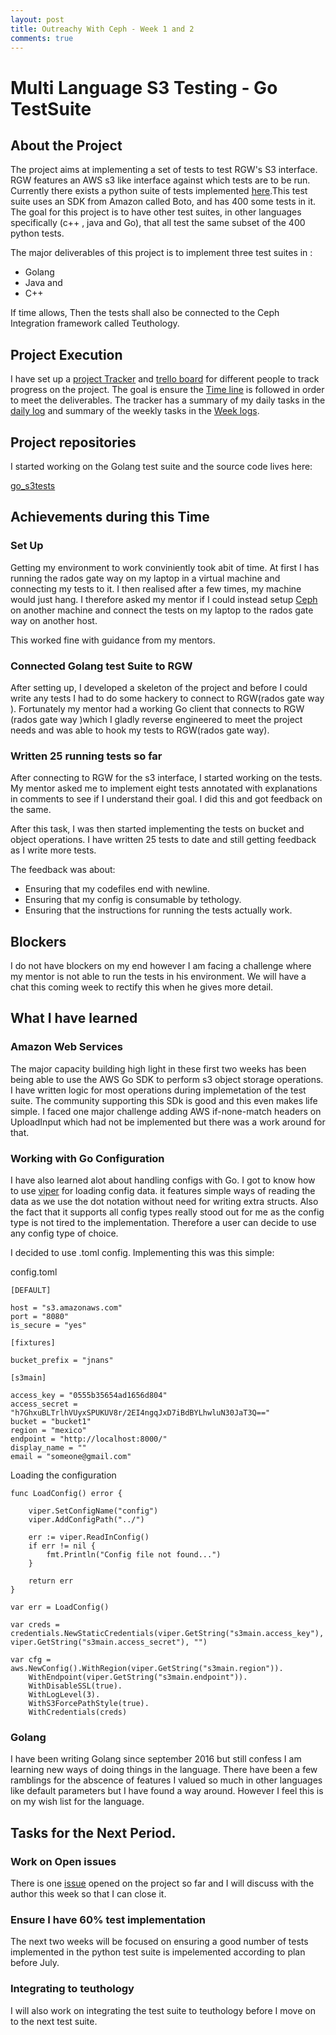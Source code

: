 ```yaml
---
layout: post
title: Outreachy With Ceph - Week 1 and 2
comments: true
---
```


# Multi Language S3 Testing - Go TestSuite

## About the Project

The project aims at implementing a set of tests to test RGW's S3 interface. RGW features an AWS s3 like interface against which tests are to be run.  Currently there exists a python suite of tests implemented [here](https://github.com/ceph/s3-tests).This test suite uses an SDK from Amazon called Boto, and has 400 some tests in it. The goal for this project is to have other test suites, in other languages specifically (c++ , java and Go), that all test the same subset of the 400 python tests. 

The major deliverables of this project is to implement three test suites in :

+ Golang
+ Java and 
+ C++

If time allows, Then the tests shall also be connected to the Ceph Integration framework called Teuthology.



## Project Execution

I have set up a [project Tracker](https://github.com/nanjekyejoannah/Outreachy-RGW-testing) and [trello board](https://trello.com/b/etwTtnv4/outreachy-rgw-testing) for different people to track progress on the project. The goal is ensure the [Time line](https://docs.google.com/document/d/186YHbdIGi1Ja2X6t24vIufU3pLyBVhKzhskY6Ax_0x4/edit) is followed in order to meet the deliverables. The tracker has a summary of my daily tasks in the [daily log](https://github.com/nanjekyejoannah/Outreachy-RGW-testing/blob/master/Daily%20Logs/logfile.md) and summary of the weekly tasks in the [Week logs](https://github.com/nanjekyejoannah/Outreachy-RGW-testing/tree/master/Coding).

## Project repositories

I started working on the Golang test suite and the source code lives here:

[go_s3tests](https://github.com/nanjekyejoannah/go_s3tests)

## Achievements during this Time

### Set Up

Getting my environment to work conviniently took abit of time. At first I has running the rados gate way on my laptop in a virtual machine and connecting my tests to it. I then realised after a few times, my machine would just hang. I therefore asked my mentor if I could instead setup [Ceph](https://github.com/ceph/ceph) on another machine and connect the tests on my laptop to the rados gate way on another host.

This worked fine with guidance from my mentors.

### Connected Golang test Suite to RGW

After setting up, I developed a skeleton of the project and before I could write any tests I had to do some hackery to connect to RGW(rados gate way ). Fortunately my mentor had a working Go client that connects to RGW (rados gate way )which I gladly reverse engineered to meet the project needs and was able to hook my tests to RGW(rados gate way).

### Written 25 running tests so far

After connecting to RGW for the s3 interface, I started working on the tests. My mentor asked me to implement eight tests annotated with explanations in comments to see if I understand their goal. I did this and got feedback on the same. 

After this task, I was then started implementing the tests on bucket and object operations. I have written 25 tests to date and still getting feedback as I write more tests.

The feedback was about:

+ Ensuring that my codefiles end with newline.
+ Ensuring that my config is consumable by tethology.
+ Ensuring that the instructions for running the tests actually work.

## Blockers

I do not have blockers on my end however I am facing a challenge where my mentor is not able to run the tests in his environment. We will have a chat this coming week to rectify this when he gives more detail.

## What I have learned

### Amazon Web Services

The major capacity building high light in these first two weeks has been being able to use the AWS Go SDK to perform s3 object storage operations. I have written logic for most operations during implemetation of the test suite. The community supporting this SDk is good and this even makes life simple. I faced one major challenge adding AWS if-none-match headers on UploadInput which had not be implemented but there was a work around for that.

### Working with Go Configuration

I have also learned alot about handling configs with Go. I got to know how to use [viper](https://github.com/spf13/viper) for loading config data. it features simple ways of reading the data as we use the dot notation without need for writing extra structs. Also the fact that it supports all config types really stood out for me as the config type is not tired to the implementation. Therefore a user can decide to use any config type of choice.

I decided to use .toml config. Implementing this was this simple:

config.toml

	[DEFAULT]

	host = "s3.amazonaws.com"
	port = "8080"
	is_secure = "yes"

	[fixtures]

	bucket_prefix = "jnans"

	[s3main]

	access_key = "0555b35654ad1656d804"
	access_secret = "h7GhxuBLTrlhVUyxSPUKUV8r/2EI4ngqJxD7iBdBYLhwluN30JaT3Q=="
	bucket = "bucket1"
	region = "mexico"
	endpoint = "http://localhost:8000/"
	display_name = ""
	email = "someone@gmail.com"

Loading the configuration

	func LoadConfig() error {

		viper.SetConfigName("config")  
	  	viper.AddConfigPath("../")

	  	err := viper.ReadInConfig() 
	  	if err != nil {
	    	fmt.Println("Config file not found...")
	  	}

	  	return err
	}

	var err = LoadConfig()

	var creds = credentials.NewStaticCredentials(viper.GetString("s3main.access_key"), viper.GetString("s3main.access_secret"), "")

	var cfg = aws.NewConfig().WithRegion(viper.GetString("s3main.region")).
		WithEndpoint(viper.GetString("s3main.endpoint")).
		WithDisableSSL(true).
		WithLogLevel(3).
		WithS3ForcePathStyle(true).
		WithCredentials(creds)

### Golang

I have been writing Golang since september 2016 but still confess I am learning new ways of doing things in the language. There have been a few ramblings for the abscence of features I valued so much in other languages like default parameters but I have found a way around. However I feel this is on my wish list for the language.

## Tasks for the Next Period.

### Work on Open issues

There is one [issue](https://github.com/nanjekyejoannah/go_s3tests/issues/1) opened on the project so far and I will discuss with the author this week so that I can close it.

### Ensure I have 60% test implementation

The next two weeks will be focused on ensuring a good number of tests implemented in the python test suite is impelemented according to plan before July.

### Integrating to teuthology

I will also work on integrating the test suite to teuthology before I move on to the next test suite.

